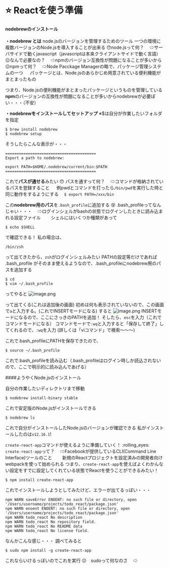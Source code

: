 # ⭐️ Reactを使う準備
#### nodebrewのインストール
**・nodebrew とは**
node.jsのバージョンを管理するためのツール
一つの環境に複数バージョンのNode.jsを導入することが出来る
:hushed:node.jsって何？
　⇨サーバサイドで動くjavascript（javascriptは本来クライアントサイドで動く言語）
:neutral_face:なんで必要なの？
　⇨npmのバージョン互換性が問題になることが多いから
:confounded:npmって何？
　⇨Node Pacckage Managerの略で、パッケージ管理システムの一つ
　 パッケージとは、Node.jsのあらかじめ用意されている便利機能がまとまったもの

つまり、Node.jsの便利機能がまとまったパッケージというものを管理している**npm**のバージョンの互換性が問題になることが多いからnodebrewが必要ぽい・・・（不安）


**・nodebrewをインストールしてセットアップ**
※$は自分が作業したいフォルダを指定

```
$ brew install nodebrew
$ nodebrew setup
```

そうしたらこんな表示が・・・

```
========================================
Export a path to nodebrew:

export PATH=$HOME/.nodebrew/current/bin:$PATH
========================================
```

これで**パスが通せる**みたい
:hushed: パスを通すって何？
　⇨コマンドが格納されているパスを登録すること
　 例pwdとコマンドを打ったら`/bin/pwd`を実行した時と同じ動作をするようにする
　`$ export PATH=/xxx/bin`

この**nodebrew用のパス**を`.bash_profile`に追加する
:dizzy_face: .bash_profileってなんじゃい・・・
　⇨ログインシェルがbashの状態でログインしたときに読み込まれる設定ファイル
　　シェルにはいくつか種類があって

```
$ echo $SHELL
```
で確認できる！
私の場合は、

```
/bin/zsh
```
って出てきたから、`zsh`がログインシェルみたい
PATHの設定等だけであれば .bash_profile がそのまま使えるようなので、.bash_profileにnodebrew用のパスを追加する

```
$ cd
$ vim ~/.bash_profile
```

ってやると
![image.png](https://qiita-image-store.s3.ap-northeast-1.amazonaws.com/0/481717/a9a2bb9a-7747-7112-d05f-79fe32c2ffa8.png)

って出てくる(これは追加後の画面)
初めは何も表示されていないので、この画面で`a`と入力する。(これでINSERTモードになる)
すると
![image.png](https://qiita-image-store.s3.ap-northeast-1.amazonaws.com/0/481717/6de8ace9-ee1c-0dcb-cf9b-76d85426942b.png)
INSERTモードになるので、ここにさっきのPATHを追加！
そしたら、`esc`を入力（これでコマンドモードになる）
コマンドモードで`:wq`と入力すると「保存して終了」してくれるので、`:wq`を入力
(詳しくは「viコマンド」で検索〜〜〜)

これで.bash_profileにPATHを保存できたので、

```
$ source ~/.bash_profile
```
これで.bash_profileを読み込む（.bash_profileはログイン時しか読込されないので、ここで明示的に読み込んであげる）


####ようやくNode.jsのインストール

自分の作業したいディレクトリまで移動

```
$ nodebrew install-binary stable
```

これで安定版のNode.jsがインストールできる

```
$ nodebrew ls
```

これで自分がインストールしたNode.jsのバージョンが確認できる
私がインストールしたのは`v12.16.1`!

`create-react-app`コマンドが使えるように準備していく！
:rolling_eyes:　`create-react-app`って？
　⇨Facebookが提供しているCLI(Command Line Interface)ツールのこと
　　新規のReactプロジェクトを設定済みの開発者向けwebpackを使って始められる
つまり、`create-react-app`を使えばよくわかんない設定をすでに設定してくれている状態でReactを使うことができるみたい！

```
$ npm install create-react-app
```
これでインストールしようとしてみたけど、エラーが出てるっぽい・・・

```
npm WARN saveError ENOENT: no such file or directory, open '/Users/username/projects/todo_react/package.json'
npm WARN enoent ENOENT: no such file or directory, open '/Users/username/projects/todo_react/package.json'
npm WARN todo_react No description
npm WARN todo_react No repository field.
npm WARN todo_react No README data
npm WARN todo_react No license field.
```
なんかこんな感じ・・・
調べてみると

```
$ sudo npm install -g create-react-app
```
これならいけるっぽいのでこれを実行
:confused:　sudoって何なのさ
　⇨
